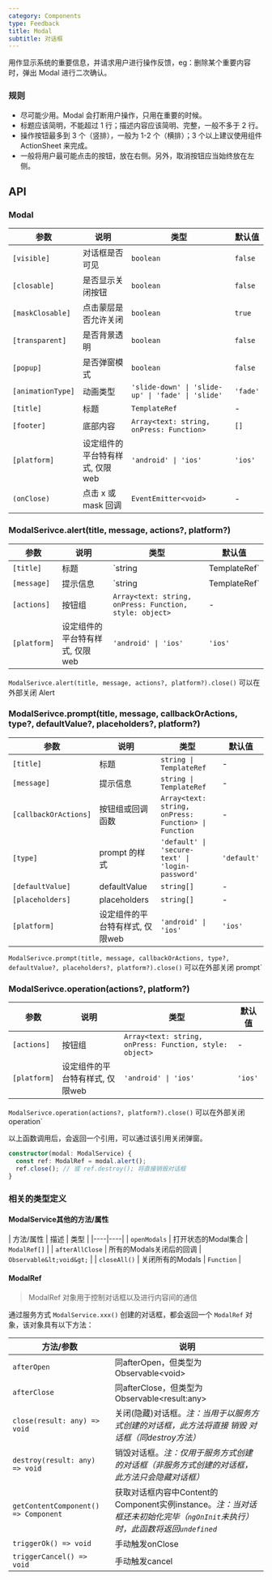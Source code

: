 ```yaml
---
category: Components
type: Feedback
title: Modal
subtitle: 对话框
---
```


用作显示系统的重要信息，并请求用户进行操作反馈，eg：删除某个重要内容时，弹出 Modal 进行二次确认。

### 规则
- 尽可能少用。Modal 会打断用户操作，只用在重要的时候。
- 标题应该简明，不能超过 1 行；描述内容应该简明、完整，一般不多于 2 行。
- 操作按钮最多到 3 个（竖排），一般为 1-2 个（横排）；3 个以上建议使用组件 ActionSheet 来完成。
- 一般将用户最可能点击的按钮，放在右侧。另外，取消按钮应当始终放在左侧。


## API

### Modal

参数 | 说明 | 类型 | 默认值
----|-----|------|------
| `[visible]` | 对话框是否可见 | `boolean` | `false` |
| `[closable]` | 是否显示关闭按钮 | `boolean` | `false` |
| `[maskClosable]` | 点击蒙层是否允许关闭 | `boolean` | `true` |
| `[transparent]` | 是否背景透明 | `boolean` | `false` |
| `[popup]` | 是否弹窗模式 | `boolean` | `false` |
| `[animationType]` | 动画类型 | `'slide-down' \| 'slide-up' \| 'fade' \| 'slide'` | `'fade'` |
| `[title]` | 标题 | `TemplateRef` | - |
| `[footer]` | 底部内容 | `Array<text: string, onPress: Function>` | `[]` |
| `[platform]` | 设定组件的平台特有样式, 仅限web | `'android' \| 'ios'` | `'ios'`|
| `(onClose)` | 点击 x 或 mask 回调 | `EventEmitter<void>` | - |

### ModalSerivce.alert(title, message, actions?, platform?)

参数 | 说明 | 类型 | 默认值
----|-----|------|------
| `[title]` | 标题 | `string | TemplateRef` | - |
| `[message]` | 提示信息 | `string | TemplateRef` | - |
| `[actions]` | 按钮组 | `Array<text: string, onPress: Function, style: object>` | - |
| `[platform]` | 设定组件的平台特有样式, 仅限web | `'android' \| 'ios'` | `'ios'`|

`ModalSerivce.alert(title, message, actions?, platform?).close()` 可以在外部关闭 Alert

### ModalSerivce.prompt(title, message, callbackOrActions, type?, defaultValue?, placeholders?, platform?)

参数 | 说明 | 类型 | 默认值
----|-----|------|------
| `[title]` | 标题 | `string \| TemplateRef` | - |
| `[message]` | 提示信息 | `string \| TemplateRef` | - |
| `[callbackOrActions]` | 按钮组或回调函数 | `Array<text: string, onPress: Function> \| Function` | - |
| `[type]` | prompt 的样式 | `'default' \| 'secure-text' \| 'login-password'` | `'default'` |
| `[defaultValue]` | defaultValue | `string[]` | - |
| `[placeholders]` | placeholders | `string[]` | - |
| `[platform]` | 设定组件的平台特有样式, 仅限web | `'android' \| 'ios'` | `'ios'`|


`ModalSerivce.prompt(title, message, callbackOrActions, type?, defaultValue?, placeholders?, platform?).close()` 可以在外部关闭 prompt`

### ModalSerivce.operation(actions?, platform?)

参数 | 说明 | 类型 | 默认值
----|-----|------|------
| `[actions]` | 按钮组 | `Array<text: string, onPress: Function, style: object>` | - |
| `[platform]` | 设定组件的平台特有样式, 仅限web | `'android' \| 'ios'` | `'ios'`|

`ModalSerivce.operation(actions?, platform?).close()` 可以在外部关闭 operation`

以上函数调用后，会返回一个引用，可以通过该引用关闭弹窗。

```ts
constructor(modal: ModalService) {
  const ref: ModalRef = modal.alert();
  ref.close(); // 或 ref.destroy(); 将直接销毁对话框
}
```

### 相关的类型定义

#### ModalService其他的方法/属性

| 方法/属性 | 描述 | 类型 |
|----|----|
| `openModals` | 打开状态的Modal集合 | `ModalRef[]` |
| `afterAllClose` | 所有的Modals关闭后的回调 | `Observable&lt;void&gt;` |
| `closeAll()` | 关闭所有的Modals | `Function` |

#### ModalRef

> ModalRef 对象用于控制对话框以及进行内容间的通信

通过服务方式 `ModalService.xxx()` 创建的对话框，都会返回一个 `ModalRef` 对象，该对象具有以下方法：

| 方法/参数 | 说明 |
|----|----|
| `afterOpen` | 同afterOpen，但类型为Observable&lt;void&gt; |
| `afterClose` | 同afterClose，但类型为Observable&lt;result:any&gt; |
| `close(result: any) => void` | 关闭(隐藏)对话框。<i>注：当用于以服务方式创建的对话框，此方法将直接 销毁 对话框（同destroy方法）</i> |
| `destroy(result: any) => void` | 销毁对话框。<i>注：仅用于服务方式创建的对话框（非服务方式创建的对话框，此方法只会隐藏对话框）</i> |
| `getContentComponent() => Component` | 获取对话框内容中Content的Component实例instance。<i>注：当对话框还未初始化完毕（`ngOnInit`未执行）时，此函数将返回`undefined`</i> |
| `triggerOk() => void` | 手动触发onClose |
| `triggerCancel() => void` | 手动触发cancel |
